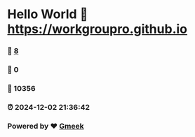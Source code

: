 # Hello World  :link: https://workgroupro.github.io 
### :page_facing_up: [8](https://workgroupro.github.io/tag.html) 
### :speech_balloon: 0 
### :hibiscus: 10356 
### :alarm_clock: 2024-12-02 21:36:42 
### Powered by :heart: [Gmeek](https://github.com/Meekdai/Gmeek)
